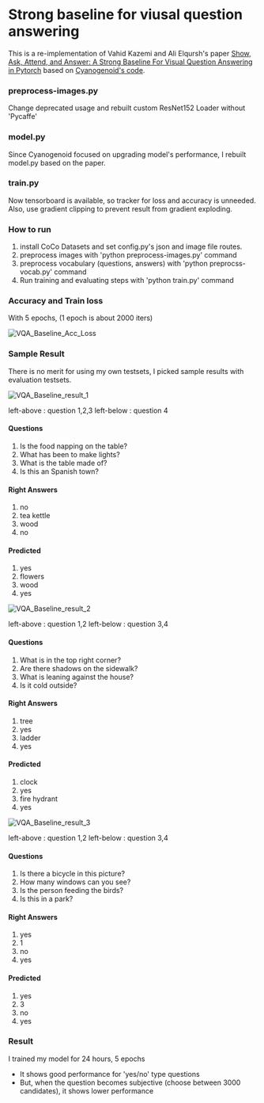 # Strong baseline for viusal question answering

This is a re-implementation of Vahid Kazemi and Ali Elqursh's paper [Show, Ask, Attend, and Answer: A Strong Baseline For Visual Question Answering in Pytorch](http://arxiv.org/abs/1704.03162) based on [Cyanogenoid's code](http://github.com/Cyanogenoid/pytorch-vqa).

### preprocess-images.py
Change deprecated usage and rebuilt custom ResNet152 Loader without 'Pycaffe'

### model.py
Since Cyanogenoid focused on upgrading model's performance, I rebuilt model.py based on the paper. 

### train.py
Now tensorboard is available, so tracker for loss and accuracy is unneeded.
Also, use gradient clipping to prevent result from gradient exploding.

### How to run
1. install CoCo Datasets and set config.py's json and image file routes.
2. preprocess images with 'python preprocess-images.py' command
3. preprocess vocabulary (questions, answers) with 'python preprocss-vocab.py' command
4. Run training and evaluating steps with 'python train.py' command


### Accuracy and Train loss
With 5 epochs, (1 epoch is about 2000 iters)

![VQA_Baseline_Acc_Loss](https://user-images.githubusercontent.com/48676255/156728840-32d58692-cb90-4bf5-9f6f-10a8033ecd7a.png)


### Sample Result
There is no merit for using my own testsets, I picked sample results with evaluation testsets.

![VQA_Baseline_result_1](https://user-images.githubusercontent.com/48676255/156728952-f658e878-083c-41aa-9663-f1d8ec7f4331.PNG)

left-above : question 1,2,3
left-below : question 4

#### Questions
1. Is the food napping on the table?
2. What has been to make lights?
3. What is the table made of?
4. Is this an Spanish town?

#### Right Answers
1. no
2. tea kettle
3. wood
4. no

#### Predicted
1. yes
2. flowers
3. wood
4. yes

![VQA_Baseline_result_2](https://user-images.githubusercontent.com/48676255/156729083-64255102-71c8-4aea-b31e-f1a9dbb43fe8.PNG)

left-above : question 1,2
left-below : question 3,4

#### Questions
1. What is in the top right corner?
2. Are there shadows on the sidewalk?
3. What is leaning against the house?
4. Is it cold outside?

#### Right Answers
1. tree
2. yes
3. ladder
4. yes

#### Predicted
1. clock
2. yes
3. fire hydrant
4. yes


![VQA_Baseline_result_3](https://user-images.githubusercontent.com/48676255/156729124-0286a265-667b-43ad-9163-81bf03c5a7e7.PNG)

left-above : question 1,2
left-below : question 3,4

#### Questions
1. Is there a bicycle in this picture?
2. How many windows can you see?
3. Is the person feeding the birds?
4. Is this in a park?

#### Right Answers
1. yes
2. 1
3. no
4. yes

#### Predicted
1. yes
2. 3
3. no
4. yes

### Result
I trained my model for 24 hours, 5 epochs
- It shows good performance for 'yes/no' type questions
- But, when the question becomes subjective (choose between 3000 candidates), it shows lower performance
